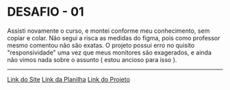 <h1>DESAFIO - 01</h1>
<p>Assisti novamente o curso, e montei conforme meu conhecimento, sem copiar e colar. Não segui a risca as medidas do figma, pois como professor mesmo comentou não são exatas. O projeto possui erro no quisito "responsividade" uma vez que meus monitores são exagerados, e ainda não vimos nada sobre o assunto ( estou ancioso para isso ).</p>
<hr>
 <a href="https://main--learnwan.netlify.app/">Link do Site</a>
 <a href="https://docs.google.com/spreadsheets/d/1YOJ5UtauzL5khlX-aXRjHyXpXzBGSelUuMdVEYfg8_E/edit?usp=sharing">Link da Planilha</a>
 <a href="https://github.com/weslenascimento/dnc-landing">Link do Projeto</a>
